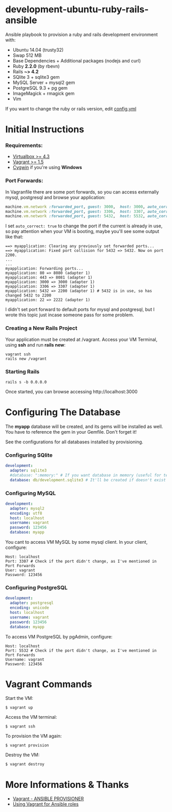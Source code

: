# development-ubuntu-ruby-rails-ansible
Ansible playbook to provision a ruby and rails development environment with:

* Ubuntu 14.04 (trusty32)
* Swap 512 MB
* Base Dependencies + Additional packages (nodejs and curl)
* Ruby **2.2.0** (by rbevn)
* Rails **~> 4.2**
* SQlite 3 + sqlite3 gem
* MySQL Server + mysql2 gem
* PostgreSQL 9.3 + pg gem
* ImageMagick + rmagick gem
* Vim

If you want to change the ruby or rails version, edit [config.yml](ansible/playbook/group_vars/all/config.yml)

# Initial Instructions

### Requirements:

* [Virtualbox >= 4.3](https://www.virtualbox.org/)
* [Vagrant >= 1.5](https://www.vagrantup.com/downloads.html)
* [Cygwin](https://www.cygwin.com/) if you're using **Windows**

### Port Forwards:

In Vagranfile there are some port forwards, so you can access externally mysql, postgresql and browse your application:

``` ruby
machine.vm.network :forwarded_port, guest: 3000,  host: 3000, auto_correct: true  # rails application
machine.vm.network :forwarded_port, guest: 3306,  host: 3307, auto_correct: true  # mysql
machine.vm.network :forwarded_port, guest: 5432,  host: 5532, auto_correct: true  # postgresql
```

I set ```auto_correct: true``` to change the port if the current is already in use,
so pay attention when your VM is booting, maybe you'll see some output like that:

```
==> myapplication: Clearing any previously set forwarded ports...
==> myapplication: Fixed port collision for 5432 => 5432. Now on port 2200.
...
...
myapplication: Forwarding ports...
myapplication: 80 => 8080 (adapter 1)
myapplication: 443 => 8081 (adapter 1)
myapplication: 3000 => 3000 (adapter 1)
myapplication: 3306 => 3307 (adapter 1)
myapplication: 5432 => 2200 (adapter 1) # 5432 is in use, so has changed 5432 to 2200
myapplication: 22 => 2222 (adapter 1)
```
I didn't set port forward to default ports for mysql and postgresql, but I wrote this topic just incase someone pass for some problem.

### Creating a New Rails Project

Your application must be created at /vagrant.
Access your VM Terminal, using **ssh** and run **rails new**:

```
vagrant ssh
rails new /vagrant
```

### Starting Rails

```
rails s -b 0.0.0.0
```
Once started, you can browse accessing http://localhost:3000

# Configuring The Database

The **myapp** database will be created, and its gems will be installed as well.
You have to reference the gem in your Gemfile. Don't forget it!

See the configurations for all databases installed by provisioning.

### Configuring SQlite

``` yaml
development:
  adapter: sqlite3
  #database: ":memory:" # If you want database in memory (useful for test).
  database: db/development.sqlite3 # It'll be created if doesn't exist
```

### Configuring MySQL

``` yaml
development:
  adapter: mysql2
  encoding: utf8
  host: localhost
  username: vagrant
  password: 123456
  database: myapp
```

You cant to access VM MySQL by some mysql client. In your client, configure:

    Host: localhost
    Port: 3307 # Check if the port didn't change, as I've mentioned in Port Forwards
    User: vagrant
    Password: 123456

### Configuring PostgreSQL

``` yaml
development:
  adapter: postgresql
  encoding: unicode
  host: localhost
  username: vagrant
  password: 123456
  database: myapp
```

To access VM PostgreSQL by pgAdmin, configure:

    Host: localhost
    Port: 5532 # Check if the port didn't change, as I've mentioned in Port Forwards
    Username: vagrant
    Password: 123456

# Vagrant Commands

Start the VM:

```
$ vagrant up
```

Access the VM terminal:

```
$ vagrant ssh
```

To provision the VM again:

```
$ vagrant provision
```

Destroy the VM:

```
$ vagrant destroy
```

# More Informations & Thanks

* [Vagrant - ANSIBLE PROVISIONER](http://docs.vagrantup.com/v2/provisioning/ansible.html)
* [Using Vagrant for Ansible roles](http://renemoser.net/blog/2014/03/27/using-vagrant-for-ansible-roles/)
